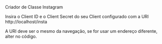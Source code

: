Criador de Classe Instagram

Insira o Client ID e o Client Secret do seu Client configurado com a URI http://localhost/insta

A URI deve ser o mesmo da navegação, se for usar um endereço diferente, alter no código.